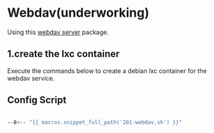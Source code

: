 # Webdav(underworking)

Using this [webdav server](https://github.com/hacdias/webdav) package.

## 1.create the lxc container

Execute the commands below to create a debian lxc container for the webdav service.

## Config Script

```bash

--8<-- "{{ macros.snippet_full_path('201-webdav.sh') }}"

```
